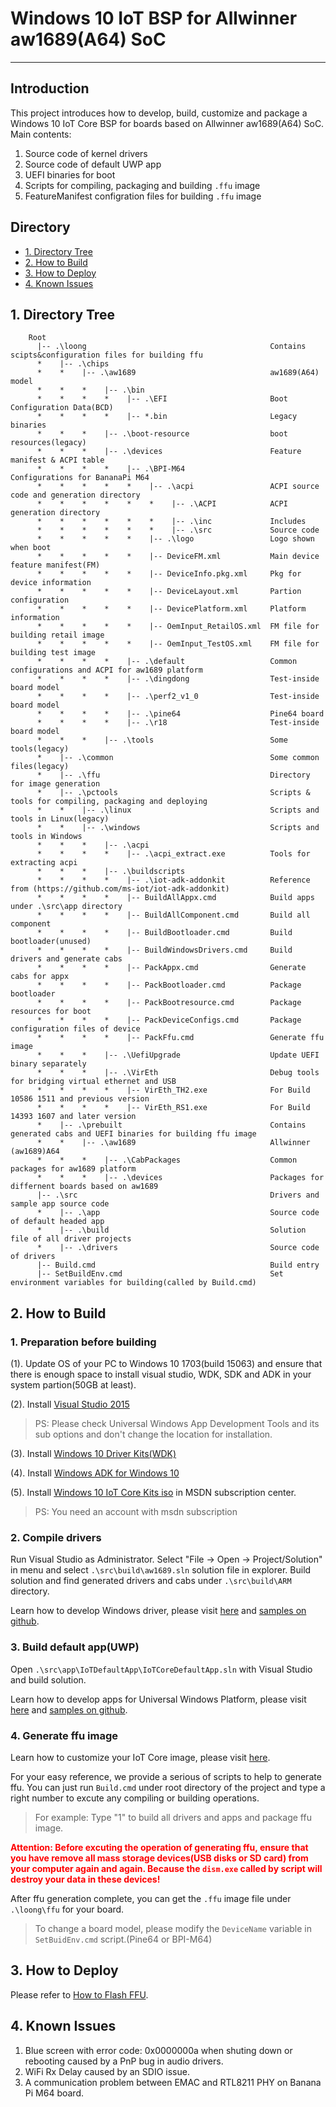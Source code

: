 # Windows 10 IoT BSP for Allwinner aw1689(A64) SoC

---

## Introduction

This project introduces how to develop, build, customize and package a Windows 10 IoT Core BSP for boards based on Allwinner aw1689(A64) SoC.
Main contents:
1. Source code of kernel drivers
2. Source code of default UWP app
3. UEFI binaries for boot
4. Scripts for compiling, packaging and building `.ffu` image
5. FeatureManifest configration files for building `.ffu` image

## Directory

- [1. Directory Tree](#1)
- [2. How to Build](#2)
- [3. How to Deploy](#3)
- [4. Known Issues](#4)

<h2 id="1">1. Directory Tree</h2>

        Root
          |-- .\loong                                         Contains scipts&configuration files for building ffu
          *    |-- .\chips                                    
          *    *    |-- .\aw1689                              aw1689(A64) model
          *    *    *    |-- .\bin    
          *    *    *    *    |-- .\EFI                       Boot Configuration Data(BCD)
          *    *    *    *    |-- *.bin                       Legacy binaries
          *    *    *    |-- .\boot-resource                  boot resources(legacy)
          *    *    *    |-- .\devices                        Feature manifest & ACPI table
          *    *    *    *    |-- .\BPI-M64                   Configurations for BananaPi M64
          *    *    *    *    *    |-- .\acpi                 ACPI source code and generation directory
          *    *    *    *    *    *    |-- .\ACPI            ACPI generation directory
          *    *    *    *    *    *    |-- .\inc             Includes
          *    *    *    *    *    *    |-- .\src             Source code
          *    *    *    *    *    |-- .\logo                 Logo shown when boot
          *    *    *    *    *    |-- DeviceFM.xml           Main device feature manifest(FM)
          *    *    *    *    *    |-- DeviceInfo.pkg.xml     Pkg for device information
          *    *    *    *    *    |-- DeviceLayout.xml       Partion configuration
          *    *    *    *    *    |-- DevicePlatform.xml     Platform information
          *    *    *    *    *    |-- OemInput_RetailOS.xml  FM file for building retail image
          *    *    *    *    *    |-- OemInput_TestOS.xml    FM file for building test image
          *    *    *    *    |-- .\default                   Common configurations and ACPI for aw1689 platform
          *    *    *    *    |-- .\dingdong                  Test-inside board model
          *    *    *    *    |-- .\perf2_v1_0                Test-inside board model
          *    *    *    *    |-- .\pine64                    Pine64 board
          *    *    *    *    |-- .\r18                       Test-inside board model
          *    *    *    |-- .\tools                          Some tools(legacy)
          *    |-- .\common                                   Some common files(legacy)
          *    |-- .\ffu                                      Directory for image generation
          *    |-- .\pctools                                  Scripts & tools for compiling, packaging and deploying
          *    *    |-- .\linux                               Scripts and tools in Linux(legacy)
          *    *    |-- .\windows                             Scripts and tools in Windows
          *    *    *    |-- .\acpi                           
          *    *    *    *    |-- .\acpi_extract.exe          Tools for extracting acpi
          *    *    *    |-- .\buildscripts                   
          *    *    *    *    |-- .\iot-adk-addonkit          Reference from (https://github.com/ms-iot/iot-adk-addonkit)
          *    *    *    *    |-- BuildAllAppx.cmd            Build apps under .\src\app directory
          *    *    *    *    |-- BuildAllComponent.cmd       Build all component
          *    *    *    *    |-- BuildBootloader.cmd         Build bootloader(unused)
          *    *    *    *    |-- BuildWindowsDrivers.cmd     Build drivers and generate cabs
          *    *    *    *    |-- PackAppx.cmd                Generate cabs for appx
          *    *    *    *    |-- PackBootloader.cmd          Package bootloader
          *    *    *    *    |-- PackBootresource.cmd        Package resources for boot
          *    *    *    *    |-- PackDeviceConfigs.cmd       Package configuration files of device
          *    *    *    *    |-- PackFfu.cmd                 Generate ffu image
          *    *    *    |-- .\UefiUpgrade                    Update UEFI binary separately
          *    *    *    |-- .\VirEth                         Debug tools for bridging virtual ethernet and USB
          *    *    *    *    |-- VirEth_TH2.exe              For Build 10586 1511 and previous version
          *    *    *    *    |-- VirEth_RS1.exe              For Build 14393 1607 and later version
          *    |-- .\prebuilt                                 Contains generated cabs and UEFI binaries for building ffu image
          *    *    |-- .\aw1689                              Allwinner (aw1689)A64
          *    *    *    |-- .\CabPackages                    Common packages for aw1689 platform
          *    *    *    |-- .\devices                        Packages for differnent boards based on aw1689
          |-- .\src                                           Drivers and sample app source code
          *    |-- .\app                                      Source code of default headed app
          *    |-- .\build                                    Solution file of all driver projects
          *    |-- .\drivers                                  Source code of drivers
          |-- Build.cmd                                       Build entry
          |-- SetBuildEnv.cmd                                 Set environment variables for building(called by Build.cmd)

<h2 id="2">2. How to Build</h2>

### 1. Preparation before building

(1). Update OS of your PC to Windows 10 1703(build 15063) and ensure that there is enough space to install visual studio, WDK, SDK and ADK in your system partion(50GB at least).

(2). Install [Visual Studio 2015](https://www.visualstudio.com)

> PS: Please check Universal Windows App Development Tools and its sub options and don't change the location for installation.

(3). Install [Windows 10 Driver Kits(WDK)](https://developer.microsoft.com/zh-cn/windows/hardware/windows-driver-kit)

(4). Install [Windows ADK for Windows 10](https://developer.microsoft.com/en-us/windows/hardware/windows-assessment-deployment-kit)

(5). Install [Windows 10 IoT Core Kits iso](https://msdn.microsoft.com/subscriptions/json/GetDownloadRequest?brand=MSDN&locale=en-us&fileId=72005&activexDisabled=true&akamaiDL=false) in MSDN subscription center.

> PS: You need an account with msdn subscription

### 2. Compile drivers

Run Visual Studio as Administrator. Select "File -> Open -> Project/Solution" in menu and select `.\src\build\aw1689.sln` solution file in explorer. Build solution and find generated drivers and cabs under `.\src\build\ARM` directory.

Learn how to develop Windows driver, please visit [here](https://msdn.microsoft.com/windows/hardware/drivers/develop/getting-started-with-universal-drivers) and [samples on github](https://github.com/Microsoft/Windows-driver-samples).

### 3. Build default app(UWP)

Open `.\src\app\IoTDefaultApp\IoTCoreDefaultApp.sln` with Visual Studio and build solution.

Learn how to develop apps for Universal Windows Platform, please visit [here](https://developer.microsoft.com/zh-cn/windows/apps/getstarted) and [samples on github](https://github.com/ms-iot/samples).

### 4. Generate ffu image

Learn how to customize your IoT Core image, please visit [here](https://msdn.microsoft.com/zh-cn/windows/hardware/commercialize/manufacture/iot/index).

For your easy reference, we provide a serious of scripts to help to generate ffu. You can just run `Build.cmd` under root directory of the project and type a right number to excute any compiling or building operations.

> For example: Type "1" to build all drivers and apps and package ffu image.

**<font color="red">Attention: Before excuting the operation of generating ffu, ensure that you have remove all mass storage devices(USB disks or SD card) from your computer again and again. Because the `dism.exe` called by script will destroy your data in these devices!</font>**

After ffu generation complete, you can get the `.ffu` image file under `.\loong\ffu` for your board.

> To change a board model, please modify the `DeviceName` variable in `SetBuidEnv.cmd` script.(Pine64 or BPI-M64)

<h2 id="3">3. How to Deploy</h2>

Please refer to [How to Flash FFU](https://github.com/Leeway213/Win10-IoT-for-A64-Release-Notes/blob/master/doc/How%20to%20flash%20ffu.md).

<h2 id="4">4. Known Issues</h2>

1. Blue screen with error code: 0x0000000a when shuting down or rebooting caused by a PnP bug in audio drivers.
2. WiFi Rx Delay caused by an SDIO issue.
3. A communication problem between EMAC and RTL8211 PHY on Banana Pi M64 board.